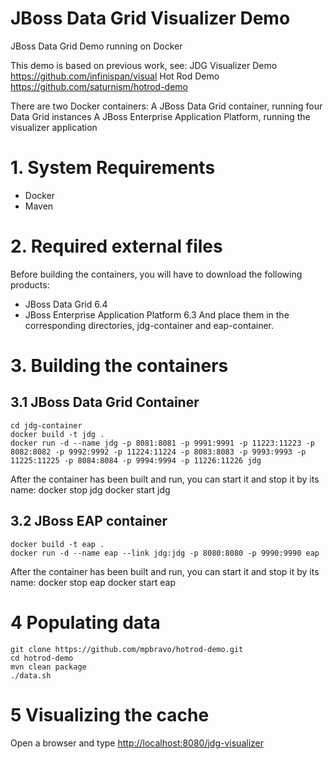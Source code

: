 JBoss Data Grid Visualizer Demo
===============================
JBoss Data Grid Demo running on Docker

This demo is based on previous work, see:
JDG Visualizer Demo <https://github.com/infinispan/visual>
Hot Rod Demo <https://github.com/saturnism/hotrod-demo>

There are two Docker containers:
A JBoss Data Grid container, running four Data Grid instances
A JBoss Enterprise Application Platform, running the visualizer application

# 1. System Requirements
 * Docker
 * Maven

# 2. Required external files
Before building the containers, you will have to download the following products:
 * JBoss Data Grid 6.4
 * JBoss Enterprise Application Platform 6.3
And place them in the corresponding directories, jdg-container and eap-container.

# 3. Building the containers

## 3.1 JBoss Data Grid Container
	cd jdg-container
	docker build -t jdg .
	docker run -d --name jdg -p 8081:8081 -p 9991:9991 -p 11223:11223 -p 8082:8082 -p 9992:9992 -p 11224:11224 -p 8083:8083 -p 9993:9993 -p 11225:11225 -p 8084:8084 -p 9994:9994 -p 11226:11226 jdg

After the container has been built and run, you can start it and stop it by its name:
	docker stop jdg
	docker start jdg

## 3.2 JBoss EAP container
	docker build -t eap .
	docker run -d --name eap --link jdg:jdg -p 8080:8080 -p 9990:9990 eap

After the container has been built and run, you can start it and stop it by its name:
	docker stop eap
	docker start eap

# 4 Populating data
	git clone https://github.com/mpbravo/hotrod-demo.git
	cd hotrod-demo
	mvn clean package
	./data.sh

# 5 Visualizing the cache
Open a browser and type <http://localhost:8080/jdg-visualizer>

